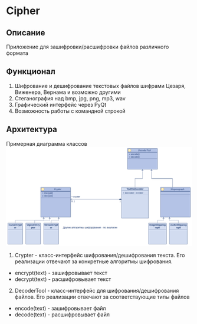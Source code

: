 # Сipher
## Описание
Приложение для зашифровки/расшифровки файлов различного формата
## Функционал
1. Шифрование и дешифрование текстовых файлов шифрами Цезаря, Виженера, Вернама и возможно другими
2. Стеганография над bmp, jpg, png, mp3, wav
3. Графический интерфейс через PyQt
4. Возможность работы с командной строкой
## Архитектура
Примерная диаграмма классов 
![cipher Class diagram](https://github.com/artlvruran/cipher/blob/documentation/cipher%20Class%20diagram.png)
1. Crypter - класс-интерфейс шифрования/дешифрования текста. Его реализации отвечают за конкретные алгоритмы шифрования.   
  - encrypt(text) - зашифровывает текст
  - decrypt(text) - расшифровывает текст
2. DecoderTool - класс-интерфейс для шифрования/дешифрования файлов. Его реализации отвечают за соответствующие типы файлов
  - encode(text) - зашифровывает файл
  - decode(text) - расшифровывает файл
